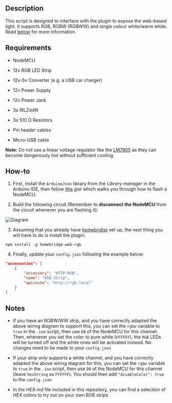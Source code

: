 ## Description

This script is designed to interface with the plugin to expose the web-based light. It supports RGB, RGBW (RGBWW) and single colour white/warm white. Read [below](#notes) for more information.
## Requirements

* NodeMCU

* 12v RGB LED Strip

* 12v-5v Converter (e.g. a USB car charger)

* 12v Power Supply

* 12v Power Jack

* 3x IRLZ44N

* 3x 510 Ω Resistors

* Pin header cables

* Micro-USB cable

**Note:** Do not use a linear voltage regulator like the [LM7805](https://www.sparkfun.com/datasheets/Components/LM7805.pdf) as they can become dangerously hot without sufficient cooling.

## How-to

1. First, install the `ArduinoJson` library from the _Library manager_ in the Arduino IDE, then follow [this](https://gist.github.com/phenotypic/8d9d3b886936ccea9c21f495755640dd) gist which walks you through how to flash a NodeMCU.

2. Build the following circuit (Remember to **disconnect the NodeMCU** from the circuit whenever you are flashing it):

![Diagram](https://i.ibb.co/jGL6RFc/RGB-Diagram.jpg)

3. Assuming that you already have [homebridge](https://github.com/nfarina/homebridge#installation) set up, the next thing you will have to do is install the plugin:
```
npm install -g homebridge-web-rgb
```

4. Finally, update your `config.json` following the example below:

```json
"accessories": [
    {
        "accessory": "HTTP-RGB",
        "name": "RGB Strip",
        "apiroute": "http://rgb.local"
    }
]
```

## Notes

- If you have an RGBW/WW strip, and you have correctly adapted the above wiring diagram to support this, you can set the `rgbw` variable to `true` in the `.ino` script, then use `D8` of the NodeMCU for this channel. Then, whenever you set the color to pure white (`FFFFFF`), the `RGB` LEDs will be turned off and the white ones will be activated instead. No changes need to be made to your `config.json`

- If your strip _only_ supports a white channel,  and you have correctly adapted the above wiring diagram for this, you can set the `rgbw` variable to `true` in the `.ino` script, then use `D8` of the NodeMCU for this channel (leave `hexString` as `FFFFFF`). You should then add `"disableColor": true` to the `config.json`

- In the _HEX.md_ file included in this repository, you can find a selection of HEX colors to try out on your own RGB strips
